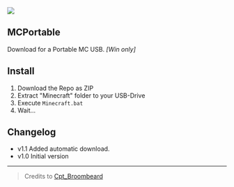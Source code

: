 <a href="https://discord.gg/unfBEn32QE">
<img src="https://img.shields.io/badge/Discord-Gaudi%20Land-blue?style=flat-square&logo=discord&color=5865F2&logoColor=5865F2&labelColor=23272A">
</a>

## MCPortable
Download for a Portable MC USB. _[Win only]_


## Install
1) Download the Repo as ZIP
2) Extract "Minecraft" folder to your USB-Drive
3) Execute `Minecraft.bat`
4) Wait...


## Changelog
- v1.1 Added automatic download.
- v1.0 Initial version


***

> Credits to [Cpt_Broombeard](https://www.planetminecraft.com/blog/make-your-minecraft-portable/)
